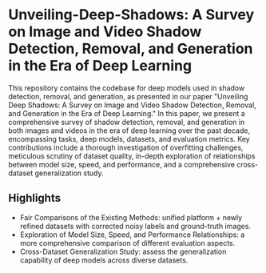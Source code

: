 # Unveiling-Deep-Shadows: A Survey on Image and Video Shadow Detection, Removal, and Generation in the Era of Deep Learning

This repository contains the codebase for deep models used in shadow detection, removal, and generation, as presented in our paper "Unveiling Deep Shadows: A Survey on Image and Video Shadow Detection, Removal, and Generation in the Era of Deep Learning." In this paper, we present a comprehensive survey of shadow detection, removal, and generation in both images and videos in the era of deep learning over the past decade, encompassing tasks, deep models, datasets, and evaluation metrics. Key contributions include a thorough investigation of overfitting challenges, meticulous scrutiny of dataset quality, in-depth exploration of relationships between model size, speed, and performance, and a comprehensive cross-dataset generalization study. 

## Highlights
+ Fair Comparisons of the Existing Methods: unified platform + newly refined datasets with corrected noisy labels and ground-truth images.
+ Exploration of Model Size, Speed, and Performance Relationships: a more comprehensive comparison of different evaluation aspects.
+ Cross-Dataset Generalization Study: assess the generalization capability of deep models across diverse datasets.
